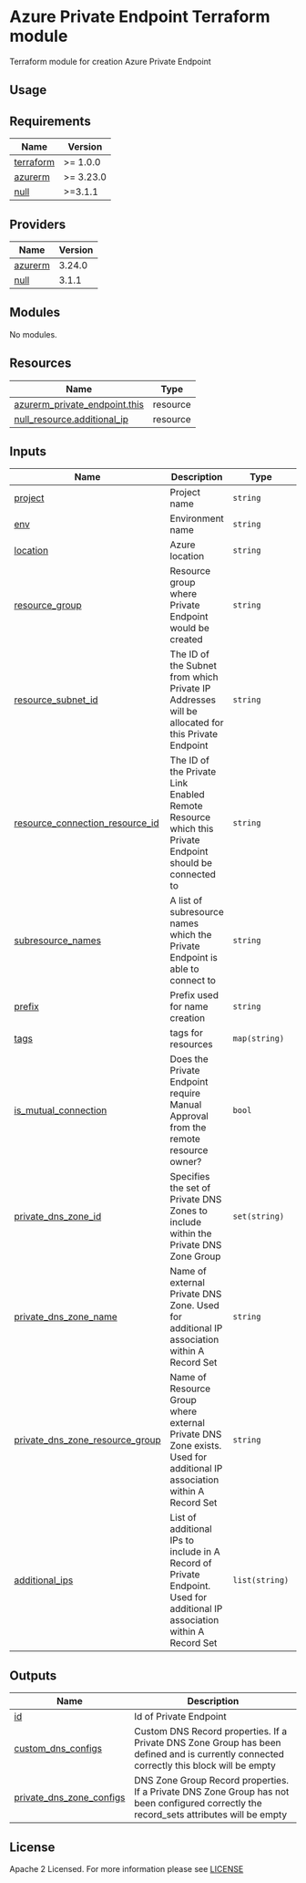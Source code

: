 # Azure Private Endpoint Terraform module
Terraform module for creation Azure Private Endpoint

## Usage

<!-- BEGIN_TF_DOCS -->
## Requirements

| Name                                                                      | Version   |
| ------------------------------------------------------------------------- | --------- |
| <a name="requirement_terraform"></a> [terraform](#requirement\_terraform) | >= 1.0.0  |
| <a name="requirement_azurerm"></a> [azurerm](#requirement\_azurerm)       | >= 3.23.0 |
| <a name="requirement_null"></a> [null](#requirement\_null)                | >=3.1.1   |

## Providers

| Name                                                          | Version |
| ------------------------------------------------------------- | ------- |
| <a name="provider_azurerm"></a> [azurerm](#provider\_azurerm) | 3.24.0  |
| <a name="provider_null"></a> [null](#provider\_null)          | 3.1.1   |

## Modules

No modules.

## Resources

| Name                                                                                                                              | Type     |
| --------------------------------------------------------------------------------------------------------------------------------- | -------- |
| [azurerm_private_endpoint.this](https://registry.terraform.io/providers/hashicorp/azurerm/latest/docs/resources/private_endpoint) | resource |
| [null_resource.additional_ip](https://registry.terraform.io/providers/hashicorp/null/latest/docs/resources/resource)              | resource |

## Inputs

| Name                                                                                                                                    | Description                                                                                                               | Type           | Default | Required |
| --------------------------------------------------------------------------------------------------------------------------------------- | ------------------------------------------------------------------------------------------------------------------------- | -------------- | ------- | :------: |
| <a name="input_project"></a> [project](#input\_project)                                                                                 | Project name                                                                                                              | `string`       | n/a     |   yes    |
| <a name="input_env"></a> [env](#input\_env)                                                                                             | Environment name                                                                                                          | `string`       | n/a     |   yes    |
| <a name="input_location"></a> [location](#input\_location)                                                                              | Azure location                                                                                                            | `string`       | n/a     |   yes    |
| <a name="input_resource_group"></a> [resource\_group](#input\_resource\_group)                                                          | Resource group where Private Endpoint would be created                                                                    | `string`       | n/a     |   yes    |
| <a name="input_subnet_id"></a> [resource\_subnet\_id](#input\_subnet\_id)                                                               | The ID of the Subnet from which Private IP Addresses will be allocated for this Private Endpoint                          | `string`       | n/a     |   yes    |
| <a name="input_connection_resource_id"></a> [resource\_connection\_resource\_id](#input\_connection\_resource\_id)                      | The ID of the Private Link Enabled Remote Resource which this Private Endpoint should be connected to                     | `string`       | n/a     |   yes    |
| <a name="input_subresource_names"></a> [subresource\_names](#input\_subresource\_names)                                                 | A list of subresource names which the Private Endpoint is able to connect to                                              | `string`       | n/a     |   yes    |
| <a name="input_prefix"></a> [prefix](#input\_prefix)                                                                                    | Prefix used for name creation                                                                                             | `string`       | ""      |    no    |
| <a name="input_tags"></a> [tags](#input\_tags)                                                                                          | tags for resources                                                                                                        | `map(string)`  | {}      |    no    |
| <a name="input_is_mutual_connection"></a> [is\_mutual\_connection](#input\_is\_mutual\_connection)                                      | Does the Private Endpoint require Manual Approval from the remote resource owner?                                         | `bool`         | false   |    no    |
| <a name="input_private_dns_zone_id"></a> [private\_dns\_zone\_id](#input\_private\_dns\_zone\_id)                                       | Specifies the set of Private DNS Zones to include within the Private DNS Zone Group                                       | `set(string)`  | []      |    no    |
| <a name="input_private_dns_zone_name"></a> [private\_dns\_zone\_name](#input\_private\_dns\_zone\_name)                                 | Name of external Private DNS Zone. Used for additional IP association within A Record Set                                 | `string`       | ""      |    no    |
| <a name="input_private_dns_zone_resource_group"></a> [private\_dns\_zone\_resource\_group](#input\_private\_dns\_zone\_resource\_group) | Name of Resource Group where external Private DNS Zone exists. Used for additional IP association within A Record Set     | `string`       | ""      |    no    |
| <a name="input_additional_ips"></a> [additional\_ips](#input\_additional\_ips)                                                          | List of additional IPs to include in A Record of Private Endpoint. Used for additional IP association within A Record Set | `list(string)` | []      |    no    |

## Outputs

| Name                                                                                                               | Description                                                                                                                              |
| ------------------------------------------------------------------------------------------------------------------ | ---------------------------------------------------------------------------------------------------------------------------------------- |
| <a name="output_id"></a> [id](#output\_id)                                                                         | Id of Private Endpoint                                                                                                                   |
| <a name="output_custom_dns_configs"></a> [custom\_dns\_configs](#output\_custom\_dns\_configs)                     | Custom DNS Record properties. If a Private DNS Zone Group has been defined and is currently connected correctly this block will be empty |
| <a name="output_private_dns_zone_configs"></a> [private\_dns\_zone\_configs](#output\_private\_dns\_zone\_configs) | DNS Zone Group Record properties. If a Private DNS Zone Group has not been configured correctly the record_sets attributes will be empty |
<!-- END_TF_DOCS -->

## License

Apache 2 Licensed. For more information please see [LICENSE](https://github.com/data-platform-hq/terraform-azurerm-private-endpoint/blob/add-module/LICENSE)
